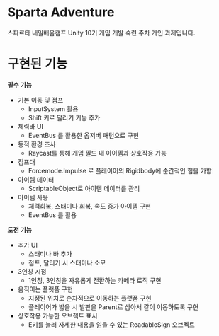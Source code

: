 # Sparta Adventure
스파르타 내일배움캠프 Unity 10기 게임 개발 숙련 주차 개인 과제입니다.

# 구현된 기능

**필수 기능**

- 기본 이동 및 점프
    - InputSystem 활용
    - Shift 키로 달리기 기능 추가
- 체력바 UI
    - EventBus 를 활용한 옵저버 패턴으로 구현
- 동적 환경 조사
    - Raycast를 통해 게임 필드 내 아이템과 상호작용 가능
- 점프대
    - Forcemode.Impulse 로 플레이어의 Rigidbody에 순간적인 힘을 가함
- 아이템 데이터
    - ScriptableObject로 아이템 데이터를 관리
- 아이템 사용
    - 체력회복, 스태미나 회복, 속도 증가 아이템 구현
    - EventBus 를 활용
 
**도전 기능**

- 추가 UI
    - 스태미나 바 추가
    - 점프, 달리기 시 스태미나 소모
 - 3인칭 시점
    - 1인칭, 3인칭을 자유롭게 전환하는 카메라 로직 구현
-  움직이는 플랫폼 구현
    - 지정된 위치로 순차적으로 이동하는 플랫폼 구현
    - 플레이어가 밟을 시 발판을 Parent로 삼아서 같이 이동하도록 구현
 - 상호작용 가능한 오브젝트 표시
     - E키를 눌러 자세한 내용을 읽을 수 있는 ReadableSign 오브젝트
  
  



